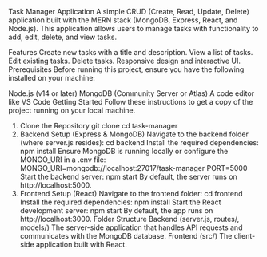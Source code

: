 Task Manager Application
A simple CRUD (Create, Read, Update, Delete) application built with the MERN stack (MongoDB, Express, React, and Node.js). This application allows users to manage tasks with functionality to add, edit, delete, and view tasks.

Features
Create new tasks with a title and description.
View a list of tasks.
Edit existing tasks.
Delete tasks.
Responsive design and interactive UI.
Prerequisites
Before running this project, ensure you have the following installed on your machine:

Node.js (v14 or later)
MongoDB (Community Server or Atlas)
A code editor like VS Code
Getting Started
Follow these instructions to get a copy of the project running on your local machine.

1. Clone the Repository
git clone <repository-url>
cd task-manager
2. Backend Setup (Express & MongoDB)
Navigate to the backend folder (where server.js resides):
cd backend
Install the required dependencies:
npm install
Ensure MongoDB is running locally or configure the MONGO_URI in a .env file:
MONGO_URI=mongodb://localhost:27017/task-manager
PORT=5000
Start the backend server:
npm start
By default, the server runs on http://localhost:5000.
3. Frontend Setup (React)
Navigate to the frontend folder:
cd frontend
Install the required dependencies:
npm install
Start the React development server:
npm start
By default, the app runs on http://localhost:3000.
Folder Structure
Backend (server.js, routes/, models/)
The server-side application that handles API requests and communicates with the MongoDB database.
Frontend (src/)
The client-side application built with React.
